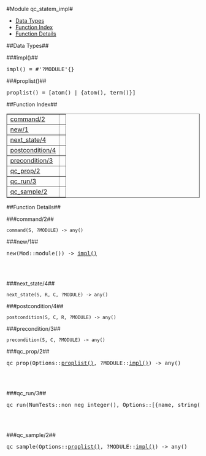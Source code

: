 

#Module qc_statem_impl#
* [Data Types](#types)
* [Function Index](#index)
* [Function Details](#functions)



<a name="types"></a>

##Data Types##




###<a name="type-impl">impl()</a>##



<pre>impl() = #'?MODULE'{}</pre>



###<a name="type-proplist">proplist()</a>##



<pre>proplist() = [atom() | {atom(), term()}]</pre>
<a name="index"></a>

##Function Index##


<table width="100%" border="1" cellspacing="0" cellpadding="2" summary="function index"><tr><td valign="top"><a href="#command-2">command/2</a></td><td></td></tr><tr><td valign="top"><a href="#new-1">new/1</a></td><td></td></tr><tr><td valign="top"><a href="#next_state-4">next_state/4</a></td><td></td></tr><tr><td valign="top"><a href="#postcondition-4">postcondition/4</a></td><td></td></tr><tr><td valign="top"><a href="#precondition-3">precondition/3</a></td><td></td></tr><tr><td valign="top"><a href="#qc_prop-2">qc_prop/2</a></td><td></td></tr><tr><td valign="top"><a href="#qc_run-3">qc_run/3</a></td><td></td></tr><tr><td valign="top"><a href="#qc_sample-2">qc_sample/2</a></td><td></td></tr></table>


<a name="functions"></a>

##Function Details##

<a name="command-2"></a>

###command/2##


`command(S, ?MODULE) -> any()`

<a name="new-1"></a>

###new/1##


<pre>new(Mod::module()) -> <a href="#type-impl">impl()</a></pre>
<br></br>


<a name="next_state-4"></a>

###next_state/4##


`next_state(S, R, C, ?MODULE) -> any()`

<a name="postcondition-4"></a>

###postcondition/4##


`postcondition(S, C, R, ?MODULE) -> any()`

<a name="precondition-3"></a>

###precondition/3##


`precondition(S, C, ?MODULE) -> any()`

<a name="qc_prop-2"></a>

###qc_prop/2##


<pre>qc_prop(Options::<a href="#type-proplist">proplist()</a>, ?MODULE::<a href="#type-impl">impl()</a>) -> any()</pre>
<br></br>


<a name="qc_run-3"></a>

###qc_run/3##


<pre>qc_run(NumTests::non_neg_integer(), Options::[{name, string()} | cover | {cover, [module()]} | parallel | noshrink | {sometimes, pos_integer()} | {timeout, timeout()} | any()], ?MODULE::<a href="#type-impl">impl()</a>) -> boolean()</pre>
<br></br>


<a name="qc_sample-2"></a>

###qc_sample/2##


<pre>qc_sample(Options::<a href="#type-proplist">proplist()</a>, ?MODULE::<a href="#type-impl">impl()</a>) -> any()</pre>
<br></br>


